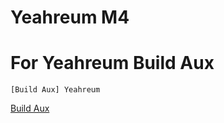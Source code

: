 # Yeahreum M4


# For Yeahreum Build Aux

 ```
[Build Aux] Yeahreum
```
[Build Aux](https://github.com/yeahreum/buildaux)
